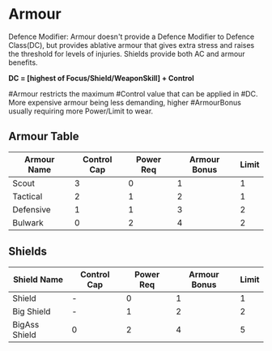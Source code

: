 # Armour

Defence Modifier: Armour doesn't provide a Defence Modifier to Defence Class(DC), but provides ablative armour that gives extra stress and raises the threshold for levels of injuries. Shields provide both AC and armour benefits.

**DC = [highest of Focus/Shield/WeaponSkill] + Control**  

#Armour restricts the maximum #Control value that can be applied in #DC. More expensive armour being less demanding, higher #ArmourBonus usually requiring more Power/Limit to wear.

## Armour Table

| **Armour Name** | **Control Cap** | **Power Req** | **Armour Bonus** | **Limit** |
| --------------- | --------------- | ------------- | ---------------- | --------- |
| Scout           | 3               | 0             | 1                | 1         |
| Tactical        | 2               | 1             | 2                | 1         |
| Defensive       | 1               | 1             | 3                | 2         |
| Bulwark         | 0               | 2             | 4                | 2         |

## Shields

| **Shield Name** | **Control Cap** | **Power Req** | **Armour Bonus** | **Limit** |
| --------------- | --------------- | ------------- | ---------------- | --------- |
| Shield          | -               | 0             | 1                | 1         |
| Big Shield      | -               | 1             | 2                | 2         |
| BigAss Shield   | 0               | 2             | 4                | 5         |
